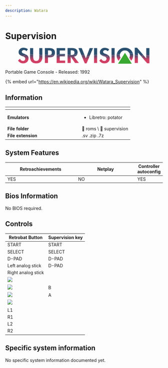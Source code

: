 ```yaml
---
description: Watara
---
```


# Supervision

<div align="left">

<figure><img src="https://raw.githubusercontent.com/fabricecaruso/es-theme-carbon/52ff37c9e265587d006945a2ba695b5a962b3a3d/art/logos/supervision.svg" alt=""><figcaption></figcaption></figure>

</div>

Portable Game Console - Released: 1992

{% embed url="https://en.wikipedia.org/wiki/Watara_Supervision" %}

## Information

<table data-header-hidden><thead><tr><th width="224"></th><th></th></tr></thead><tbody><tr><td><strong>Emulators</strong></td><td><ul><li>Libretro: potator</li></ul></td></tr><tr><td><strong>File folder</strong></td><td><span data-gb-custom-inline data-tag="emoji" data-code="1f4c2">📂</span> roms \ <span data-gb-custom-inline data-tag="emoji" data-code="1f4c2">📂</span> supervision</td></tr><tr><td><strong>File extension</strong></td><td>.sv .zip .7z</td></tr></tbody></table>

## System Features

<table><thead><tr><th width="256">Retroachievements</th><th width="243">Netplay</th><th>Controller autoconfig</th></tr></thead><tbody><tr><td>YES</td><td>NO</td><td>YES</td></tr></tbody></table>

## Bios Information

No BIOS required.

## Controls

| Retrobat Button                                      | Supervision key |
| ---------------------------------------------------- | --------------- |
| START                                                | START           |
| SELECT                                               | SELECT          |
| D-PAD                                                | D-PAD           |
| Left analog stick                                    | D-PAD           |
| Right analog stick                                   |                 |
| ![](<../../../../en/.gitbook/assets/image (45).png>) |                 |
| ![](<../../../../en/.gitbook/assets/image (27).png>) | B               |
| ![](<../../../../en/.gitbook/assets/image (13).png>) | A               |
| ![](<../../../../en/.gitbook/assets/image (47).png>) |                 |
| L1                                                   |                 |
| R1                                                   |                 |
| L2                                                   |                 |
| R2                                                   |                 |

## Specific system information

No specific system information documented yet.
